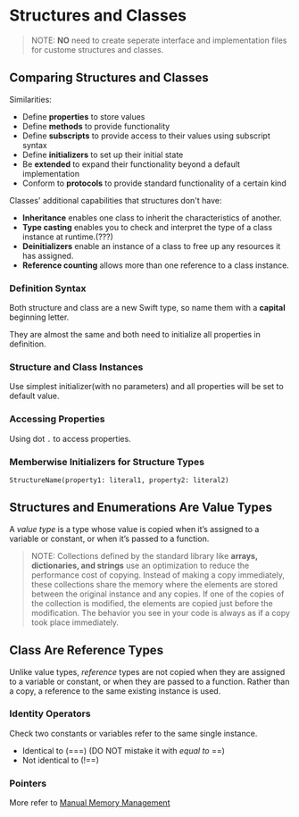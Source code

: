 # Structures and Classes

> NOTE: **NO** need to create seperate interface and implementation files for custome structures and classes.

## Comparing Structures and Classes

Similarities:

- Define **properties** to store values
- Define **methods** to provide functionality
- Define **subscripts** to provide access to their values using subscript syntax
- Define **initializers** to set up their initial state
- Be **extended** to expand their functionality beyond a default implementation
- Conform to **protocols** to provide standard functionality of a certain kind

Classes' additional capabilities that structures don't have:

- **Inheritance** enables one class to inherit the characteristics of another.
- **Type casting** enables you to check and interpret the type of a class instance at runtime.(???)
- **Deinitializers** enable an instance of a class to free up any resources it has assigned.
- **Reference counting** allows more than one reference to a class instance.

### Definition Syntax

Both structure and class are a new Swift type, so name them with a **capital** beginning letter.

They are almost the same and both need to initialize all properties in definition.

### Structure and Class Instances

Use simplest initializer(with no parameters) and all properties will be set to default value.

### Accessing Properties

Using dot `.` to access properties.

### Memberwise Initializers for Structure Types

`StructureName(property1: literal1, property2: literal2)`

## Structures and Enumerations Are Value Types

A _value type_ is a type whose value is copied when it’s assigned to a variable or constant, or when it’s passed to a function.

> NOTE: Collections defined by the standard library like **arrays, dictionaries, and strings** use an optimization to reduce the performance cost of copying. Instead of making a copy immediately, these collections share the memory where the elements are stored between the original instance and any copies. If one of the copies of the collection is modified, the elements are copied just before the modification. The behavior you see in your code is always as if a copy took place immediately.

## Class Are Reference Types

Unlike value types, _reference_ types are not copied when they are assigned to a variable or constant, or when they are passed to a function. Rather than a copy, a reference to the same existing instance is used.

### Identity Operators

Check two constants or variables refer to the same single instance.

- Identical to (===)   (DO NOT mistake it with _equal to_ ==)
- Not identical to (!==)

### Pointers

More refer to [Manual Memory Management](https://developer.apple.com/documentation/swift/swift_standard_library/manual_memory_management)



